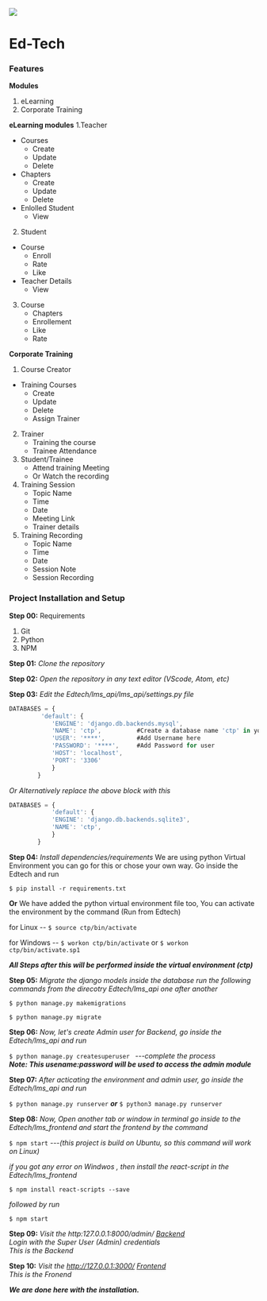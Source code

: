 
![](https://github.com/Sudo-Ed-Tech/Edtech/blob/main/lms_frontend/public/logown.png)

# Ed-Tech

### Features
**Modules**
1. eLearning
2. Corporate Training

**eLearning modules**
1.Teacher 
 - Courses
	- Create
	- Update
	- Delete
- Chapters
	- Create
	- Update
	- Delete
- Enlolled Student
	- View
2. Student
- Course
	- Enroll
	- Rate
	- Like
- Teacher Details
	- View
3. Course
	- Chapters
	- Enrollement
	- Like
	- Rate 

**Corporate Training**
1. Course Creator
- Training Courses
	- Create
	- Update
	- Delete
	- Assign Trainer
2. Trainer
	- Training the course
	- Trainee Attendance
3. Student/Trainee
	- Attend training Meeting
	- Or Watch the recording
4. Training Session
	- Topic Name
	- Time
	- Date
	- Meeting Link
	- Trainer details
5. Training Recording
	- Topic Name
	- Time
	- Date
	- Session Note
	- Session Recording

### Project Installation and Setup
**Step 00:** Requirements
1. Git
2. Python
3. NPM

**Step 01:** _Clone the repository_

**Step 02:** _Open the repository in any text editor (VScode, Atom, etc)_

**Step 03:** _Edit the  Edtech/lms_api/lms_api/settings.py file_
```javascript
DATABASES = {
		 'default': {
			'ENGINE': 'django.db.backends.mysql',
			'NAME': 'ctp',			#Create a database name 'ctp' in your MySql
			'USER': '****',			#Add Username here
			'PASSWORD': '****',		#Add Password for user
			'HOST': 'localhost',
			'PORT': '3306'
		    }
		}
```
_Or Alternatively replace the above block with this_

```javascript
DATABASES = {
		    'default': {
			'ENGINE': 'django.db.backends.sqlite3',
			'NAME': 'ctp',
		    }
		}
```
**Step 04:** _Install dependencies/requirements_
We are using python Virtual Environment you can go for this or chose your own way. 
Go inside the Edtech and run

`$ pip install -r requirements.txt`

**Or**
We have added the python virtual environment file too, You can activate the environment by the command (Run from Edtech)

for Linux   -- `$ source ctp/bin/activate`

for Windows -- `$ workon ctp/bin/activate` or `$ workon ctp/bin/activate.sp1`

**_All Steps after this will be performed inside the virtual environment (ctp)_**

**Step 05:** _Migrate the django models inside the database run the following commands from the direcotry Edtech/lms_api one after another_

`$ python manage.py makemigrations`

`$ python manage.py migrate`

**Step 06:** _Now, let's create Admin user for Backend, go inside the Edtech/lms_api and run_

`$ python manage.py createsuperuser ` _---complete the process_ </br>
**_Note: This usename:password will be used to access the admin module_**

**Step 07:** _After acticating the environment and admin user, go inside the Edtech/lms_api and run_

`$ python manage.py runserver` **_or_** `$ python3 manage.py runserver`

**Step 08:** _Now, Open another tab or window in terminal
go inside to the Edtech/lms_frontend and start the frontend by the command_

`$ npm start`   _---(this project is build on Ubuntu, so this command will work on Linux)_

_if you got any error on Windwos , then install the react-script in the Edtech/lms_frontend_

`$ npm install react-scripts --save`

_followed by run_

`$ npm start`

**Step 09:** _Visit the http:127.0.0.1:8000/admin/   [Backend](http:127.0.0.1:8000/admin/) </br>
Login with the Super User (Admin) credentials </br>
This is the Backend_

**Step 10:** _Visit the http://127.0.0.1:3000/  [Frontend](http:127.0.0.1:3000/) </br>
This is the Fronend_

**_We are done here with the installation._**
